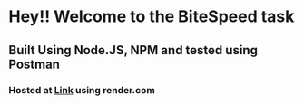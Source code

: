 # Hey!! Welcome to the BiteSpeed task
## Built Using Node.JS, NPM and tested using Postman
### Hosted at [Link]() using render.com 

